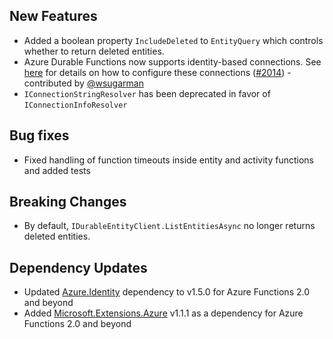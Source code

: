 ## New Features

- Added a boolean property `IncludeDeleted` to `EntityQuery` which controls whether to return deleted entities.
- Azure Durable Functions now supports identity-based connections. See [here](https://docs.microsoft.com/en-us/azure/azure-functions/functions-reference?tabs=blob#connecting-to-host-storage-with-an-identity-preview) for details on how to configure these connections ([#2014](https://github.com/Azure/azure-functions-durable-extension/pull/2014)) - contributed by [@wsugarman](https://github.com/wsugarman)
- `IConnectionStringResolver` has been deprecated in favor of `IConnectionInfoResolver`

## Bug fixes
- Fixed handling of function timeouts inside entity and activity functions and added tests

## Breaking Changes

- By default, `IDurableEntityClient.ListEntitiesAsync` no longer returns deleted entities.

## Dependency Updates

- Updated [Azure.Identity](https://www.nuget.org/packages/Azure.Identity/1.5.0) dependency to v1.5.0 for Azure Functions 2.0 and beyond
- Added [Microsoft.Extensions.Azure](https://www.nuget.org/packages/Microsoft.Extensions.Azure/1.1.1) v1.1.1 as a dependency for Azure Functions 2.0 and beyond
